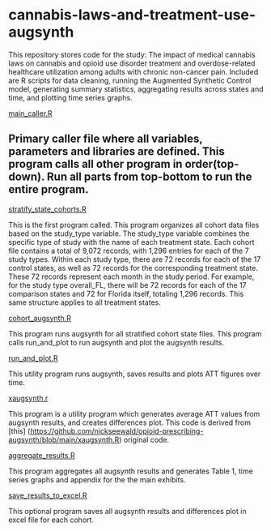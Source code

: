 # cannabis-laws-and-treatment-use-augsynth
This repository stores code for the study: The impact of medical cannabis laws on cannabis and opioid use disorder treatment and overdose-related healthcare utilization among adults with chronic non-cancer pain. 
Included are R scripts for data cleaning, running the Augmented Synthetic Control model, generating summary statistics, aggregating results across states and time, and plotting time series graphs.


[main_caller.R](main_caller.R)

Primary caller file where all variables, parameters and libraries are defined. 
This program calls all other program in order(top-down).
Run all parts from top-bottom to run the entire program.
-------------------------------------------------------------------------------------------------


[stratify_state_cohorts.R](stratify_state_cohorts.R)

This is the first program called. This program organizes all cohort data files based on the study_type variable. The study_type variable combines the specific type of study with the name of each treatment state. Each cohort file contains a total of 9,072 records, with 1,296 entries for each of the 7 study types. Within each study type, there are 72 records for each of the 17 control states, as well as 72 records for the corresponding treatment state. These 72 records represent each month in the study period. For example, for the study type overall_FL, there will be 72 records for each of the 17 comparison states and 72 for Florida itself, totaling 1,296 records. This same structure applies to all treatment states.


[cohort_augsynth.R](cohort_augsynth.R)

This program runs augsynth for all stratified cohort state files. This program calls run_and_plot to run augsynth and plot the augsynth results.  


[run_and_plot.R](run_and_plot.R)

This utility program runs augsynth, saves results and plots ATT figures over time.


[xaugsynth.r](xaugsynth.r)

This program is a utility program which generates average ATT values from augsynth results, and creates differences plot. This code is derived from [this] (https://github.com/nickseewald/opioid-prescribing-augsynth/blob/main/xaugsynth.R) original code.


[aggregate_results.R](aggregate_results.R)

This program aggregates all augsynth results and generates Table 1, time series graphs and appendix for the the main exhibits.


[save_results_to_excel.R](save_results_to_excel.R)

This optional program saves all augsynth results and differences plot in excel file for each cohort.
